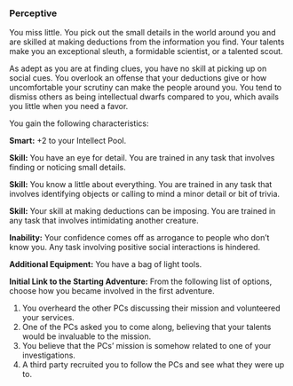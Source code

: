 ### Perceptive

<!-- P, ID: 050783 -->

You miss little. You pick out the small details in the world around you and are skilled at making deductions from the information you find. Your talents make you an exceptional sleuth, a formidable scientist, or a talented scout.

<!-- P, ID: 050784 -->

As adept as you are at finding clues, you have no skill at picking up on social cues. You overlook an offense that your deductions give or how uncomfortable your scrutiny can make the people around you. You tend to dismiss others as being intellectual dwarfs compared to you, which avails you little when you need a favor.

<!-- P, ID: 050785 -->

You gain the following characteristics:

<!-- P, ID: 050786 -->

**Smart:** +2 to your Intellect Pool.

<!-- P, ID: 050787 -->

**Skill:** You have an eye for detail. You are trained in any task that involves finding or noticing small details.

<!-- P, ID: 050788 -->

**Skill:** You know a little about everything. You are trained in any task that involves identifying objects or calling to mind a minor detail or bit of trivia.

<!-- P, ID: 050789 -->

**Skill:** Your skill at making deductions can be imposing. You are trained in any task that involves intimidating another creature.

<!-- P, ID: 050790 -->

**Inability:** Your confidence comes off as arrogance to people who don’t know you. Any task involving positive social interactions is hindered.

<!-- P, ID: 050791 -->

**Additional Equipment:** You have a bag of light tools.

<!-- P, ID: 050792 -->

**Initial Link to the Starting Adventure:** From the following list of options, choose how you became involved in the first adventure.

<!-- L, ID: 050793 -->

1. You overheard the other PCs discussing their mission and volunteered your services.
2. One of the PCs asked you to come along, believing that your talents would be invaluable to the mission.
3. You believe that the PCs’ mission is somehow related to one of your investigations.
4. A third party recruited you to follow the PCs and see what they were up to.

<!-- /L -->

